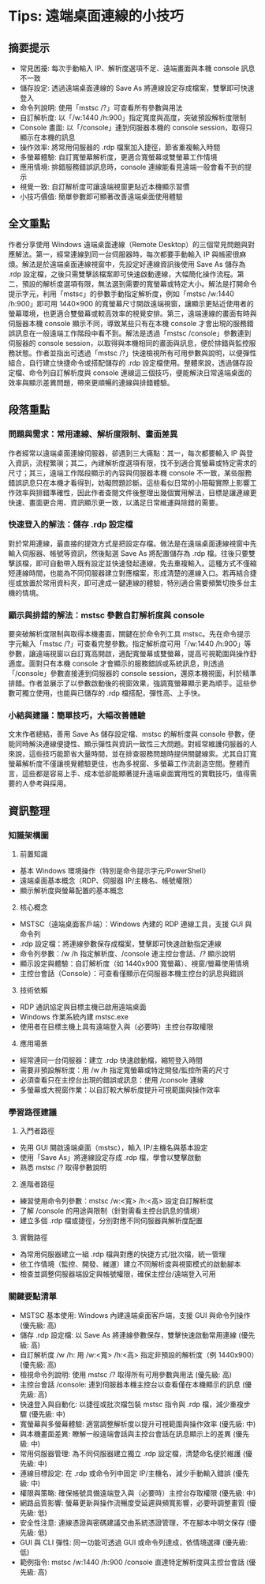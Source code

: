 # Tips: 遠端桌面連線的小技巧

## 摘要提示
- 常見困擾: 每次手動輸入 IP、解析度選項不足、遠端畫面與本機 console 訊息不一致
- 儲存設定: 透過遠端桌面連線的 Save As 將連線設定存成檔案，雙擊即可快速登入
- 命令列說明: 使用「mstsc /?」可查看所有參數與用法
- 自訂解析度: 以「/w:1440 /h:900」指定寬度與高度，突破預設解析度限制
- Console 畫面: 以「/console」連到伺服器本機的 console session，取得只顯示在本機的訊息
- 操作效率: 將常用伺服器的 .rdp 檔案加入捷徑，節省重複輸入時間
- 多螢幕體驗: 自訂寬螢幕解析度，更適合寬螢幕或雙螢幕工作情境
- 應用情境: 排錯服務錯誤訊息時，console 連線能看見遠端一般會看不到的提示
- 視覺一致: 自訂解析度可讓遠端視窗更貼近本機顯示習慣
- 小技巧價值: 簡單參數即可顯著改善遠端桌面使用體驗

## 全文重點
作者分享使用 Windows 遠端桌面連線（Remote Desktop）的三個常見問題與對應解法。第一，經常連線到同一台伺服器時，每次都要手動輸入 IP 與帳密很麻煩。解法是於遠端桌面連線視窗中，先設定好連線資訊後使用 Save As 儲存為 .rdp 設定檔，之後只需雙擊該檔案即可快速啟動連線，大幅簡化操作流程。第二，預設的解析度選項有限，無法選到需要的寬螢幕或特定大小。解法是打開命令提示字元，利用「mstsc」的參數手動指定解析度，例如「mstsc /w:1440 /h:900」即可用 1440×900 的寬螢幕尺寸開啟遠端視窗，讓顯示更貼近使用者的螢幕環境，也更適合雙螢幕或較高效率的視覺安排。第三，遠端連線的畫面有時與伺服器本機 console 顯示不同，導致某些只有在本機 console 才會出現的服務錯誤訊息在一般遠端工作階段中看不到。解法是透過「mstsc /console」參數連到伺服器的 console session，以取得與本機相同的畫面與訊息，便於排錯與監控服務狀態。作者並指出可透過「mstsc /?」快速檢視所有可用參數與說明，以便彈性組合，自行建立快捷命令或搭配儲存的 .rdp 設定檔使用。整體來說，透過儲存設定檔、命令列自訂解析度與 console 連線這三個技巧，便能解決日常遠端桌面的效率與顯示差異問題，帶來更順暢的連線與排錯體驗。

## 段落重點
### 問題與需求：常用連線、解析度限制、畫面差異
作者經常以遠端桌面連線伺服器，卻遇到三大痛點：其一，每次都要輸入 IP 與登入資訊，流程繁瑣；其二，內建解析度選項有限，找不到適合寬螢幕或特定需求的尺寸；其三，遠端工作階段顯示的內容與伺服器本機 console 不一致，某些服務錯誤訊息只在本機才看得到，妨礙問題診斷。這些看似日常的小阻礙實際上影響工作效率與排錯準確性，因此作者查閱文件後整理出幾個實用解法，目標是讓連線更快速、畫面更合用、資訊顯示更一致，以滿足日常維運與除錯的需要。

### 快速登入的解法：儲存 .rdp 設定檔
對於常用連線，最直接的提效方式是把設定存檔。做法是在遠端桌面連線視窗中先輸入伺服器、帳號等資訊，然後點選 Save As 將配置儲存為 .rdp 檔。往後只要雙擊該檔，即可自動帶入既有設定並快速發起連線，免去重複輸入。這種方式不僅縮短連線時間，也能為不同伺服器建立對應檔案，形成清楚的連線入口。若再結合捷徑或放置於常用資料夾，即可達成一鍵連線的體驗，特別適合需要頻繁切換多台主機的情境。

### 顯示與排錯的解法：mstsc 參數自訂解析度與 console
要突破解析度限制與取得本機畫面，關鍵在於命令列工具 mstsc。先在命令提示字元輸入「mstsc /?」可查看完整參數。指定解析度可用「/w:1440 /h:900」等參數，讓遠端視窗以自訂寬高開啟，適配寬螢幕或雙螢幕，提高可視範圍與操作舒適度。面對只有本機 console 才會顯示的服務錯誤或系統訊息，則透過「/console」參數直接連到伺服器的 console session，還原本機視圖，利於精準排錯。作者並展示了以參數啟動後的視窗效果，強調寬螢幕顯示更為順手。這些參數可獨立使用，也能與已儲存的 .rdp 檔搭配，彈性高、上手快。

### 小結與建議：簡單技巧，大幅改善體驗
文末作者總結，善用 Save As 儲存設定檔、mstsc 的解析度與 console 參數，便能同時解決連線便捷性、顯示彈性與資訊一致性三大問題。對經常維護伺服器的人來說，這些技巧能節省大量時間，並在排查服務問題時提供關鍵線索。尤其自訂寬螢幕解析度不僅讓視覺體驗更佳，也為多視窗、多螢幕工作流創造空間。整體而言，這些都是容易上手、成本低卻能顯著提升遠端桌面實用性的實戰技巧，值得需要的人參考與採用。

## 資訊整理

### 知識架構圖
1. 前置知識
- 基本 Windows 環境操作（特別是命令提示字元/PowerShell）
- 遠端桌面基本概念（RDP、伺服器 IP/主機名、帳號權限）
- 顯示解析度與螢幕配置的基本概念

2. 核心概念
- MSTSC（遠端桌面客戶端）：Windows 內建的 RDP 連線工具，支援 GUI 與命令列
- .rdp 設定檔：將連線參數保存成檔案，雙擊即可快速啟動指定連線
- 命令列參數：/w /h 指定解析度、/console 連主控台會話、/? 顯示說明
- 顯示設定與體驗：自訂解析度（如 1440x900 寬螢幕）、視窗/螢幕使用情境
- 主控台會話（Console）：可查看僅顯示在伺服器本機主控台的訊息與錯誤

3. 技術依賴
- RDP 通訊協定與目標主機已啟用遠端桌面
- Windows 作業系統內建 mstsc.exe
- 使用者在目標主機上具有遠端登入與（必要時）主控台存取權限

4. 應用場景
- 經常連同一台伺服器：建立 .rdp 快速啟動檔，縮短登入時間
- 需要非預設解析度：用 /w /h 指定寬螢幕或特定開發/監控所需的尺寸
- 必須查看只在主控台出現的錯誤或訊息：使用 /console 連線
- 多螢幕或大視窗作業：以自訂較大解析度提升可視範圍與操作效率

### 學習路徑建議
1. 入門者路徑
- 先用 GUI 開啟遠端桌面（mstsc），輸入 IP/主機名與基本設定
- 使用「Save As」將連線設定存成 .rdp 檔，學會以雙擊啟動
- 熟悉 mstsc /? 取得參數說明

2. 進階者路徑
- 練習使用命令列參數：mstsc /w:<寬> /h:<高> 設定自訂解析度
- 了解 /console 的用途與限制（針對需看主控台訊息的情境）
- 建立多個 .rdp 檔或捷徑，分別對應不同伺服器與解析度配置

3. 實戰路徑
- 為常用伺服器建立一組 .rdp 檔與對應的快捷方式/批次檔，統一管理
- 依工作情境（監控、開發、維運）建立不同解析度與視窗模式的啟動腳本
- 檢查並調整伺服器端設定與帳號權限，確保主控台/遠端登入可用

### 關鍵要點清單
- MSTSC 基本使用: Windows 內建遠端桌面客戶端，支援 GUI 與命令列操作 (優先級: 高)
- 儲存 .rdp 設定檔: 以 Save As 將連線參數保存，雙擊快速啟動常用連線 (優先級: 高)
- 自訂解析度 /w /h: 用 /w:<寬> /h:<高> 指定非預設的解析度（例 1440x900）(優先級: 高)
- 檢視命令列說明: 使用 mstsc /? 取得所有可用參數與用法 (優先級: 高)
- 主控台會話 /console: 連到伺服器本機主控台以查看僅在本機顯示的訊息 (優先級: 高)
- 快速登入與自動化: 以捷徑或批次檔包裝 mstsc 指令與 .rdp 檔，減少重複步驟 (優先級: 中)
- 寬螢幕與多螢幕體驗: 適當調整解析度以提升可視範圍與操作效率 (優先級: 中)
- 與本機畫面差異: 瞭解一般遠端會話與主控台會話在訊息顯示上的差異 (優先級: 中)
- 常用伺服器管理: 為不同伺服器建立獨立 .rdp 設定檔，清楚命名便於維護 (優先級: 中)
- 連線目標設定: 在 .rdp 或命令列中固定 IP/主機名，減少手動輸入錯誤 (優先級: 中)
- 權限與策略: 確保帳號具備遠端登入與（必要時）主控台存取權限 (優先級: 中)
- 網路品質影響: 螢幕更新與操作流暢度受延遲與頻寬影響，必要時調整畫質 (優先級: 低)
- 安全性注意: 連線憑證與密碼建議交由系統憑證管理，不在腳本中明文保存 (優先級: 低)
- GUI 與 CLI 彈性: 同一功能可透過 GUI 或命令列達成，依情境選擇 (優先級: 低)
- 範例指令: mstsc /w:1440 /h:900 /console 直達特定解析度與主控台會話 (優先級: 高)